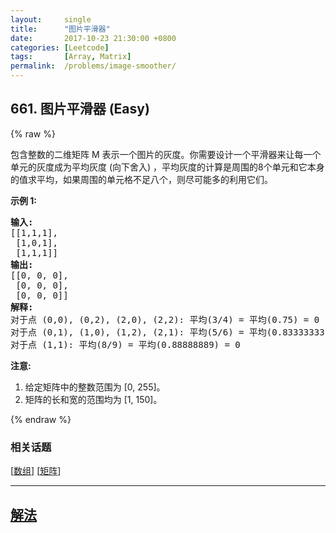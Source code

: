 ```yaml
---
layout:     single
title:      "图片平滑器"
date:       2017-10-23 21:30:00 +0800
categories: [Leetcode]
tags:       [Array, Matrix]
permalink:  /problems/image-smoother/
---
```


## 661. 图片平滑器 (Easy)

{% raw %}

<p>包含整数的二维矩阵 M 表示一个图片的灰度。你需要设计一个平滑器来让每一个单元的灰度成为平均灰度&nbsp;(向下舍入) ，平均灰度的计算是周围的8个单元和它本身的值求平均，如果周围的单元格不足八个，则尽可能多的利用它们。</p>

<p><strong>示例 1:</strong></p>

<pre>
<strong>输入:</strong>
[[1,1,1],
 [1,0,1],
 [1,1,1]]
<strong>输出:</strong>
[[0, 0, 0],
 [0, 0, 0],
 [0, 0, 0]]
<strong>解释:</strong>
对于点 (0,0), (0,2), (2,0), (2,2): 平均(3/4) = 平均(0.75) = 0
对于点 (0,1), (1,0), (1,2), (2,1): 平均(5/6) = 平均(0.83333333) = 0
对于点 (1,1): 平均(8/9) = 平均(0.88888889) = 0
</pre>

<p><strong>注意:</strong></p>

<ol>
	<li>给定矩阵中的整数范围为 [0, 255]。</li>
	<li>矩阵的长和宽的范围均为&nbsp;[1, 150]。</li>
</ol>

{% endraw %}

### 相关话题
  [[数组](https://github.com/openset/leetcode/tree/master/tag/array/README.md)]
  [[矩阵](https://github.com/openset/leetcode/tree/master/tag/matrix/README.md)]

---

## [解法](https://github.com/openset/leetcode/tree/master/problems/image-smoother)
